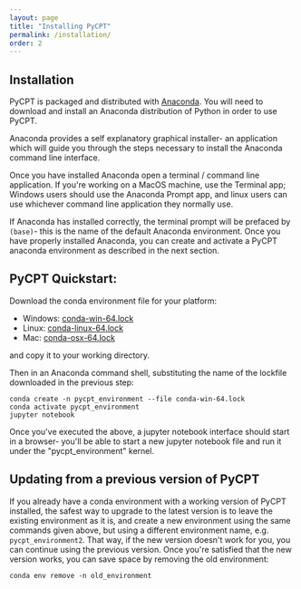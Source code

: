 ```yaml
---
layout: page
title: "Installing PyCPT"
permalink: /installation/
order: 2
---
```


## Installation

PyCPT is packaged and distributed with [Anaconda](https://www.anaconda.com/products/distribution). You will need to download and install an Anaconda distribution of Python in order to use PyCPT. 

Anaconda provides a self explanatory graphical installer- an application which will guide you through the steps necessary to install the Anaconda command line interface. 

Once you have installed Anaconda open a terminal / command line application. If you're working on a MacOS machine, use the Terminal app; Windows users should use the Anaconda Prompt app, and linux users can use whichever command line application they normally use. 

If Anaconda has installed correctly, the terminal prompt will be prefaced by ```(base)```- this is the name of the default Anaconda environment. Once you have properly installed Anaconda, you can create and activate a PyCPT anaconda environment as described in the next section. 

## PyCPT Quickstart:

Download the conda environment file for your platform:

- Windows: <a id="raw-url" href="https://raw.githubusercontent.com/iri-pycpt/notebooks/master/Operations/conda-linux-64.lock">conda-win-64.lock</a>
- Linux: <a href="https://raw.githubusercontent.com/iri-pycpt/notebooks/master/Operations/conda-linux-64.lock">conda-linux-64.lock</a>
- Mac: <a href="https://raw.githubusercontent.com/iri-pycpt/notebooks/master/Operations/conda-osx-64.lock">conda-osx-64.lock</a>

and copy it to your working directory.

Then in an Anaconda command shell, substituting the name of the lockfile downloaded in the previous step:

```
conda create -n pycpt_environment --file conda-win-64.lock
conda activate pycpt_environment
jupyter notebook
```

Once you've executed the above, a jupyter notebook interface should start in a browser- you'll be able to start a new jupyter notebook file and run it under the "pycpt_environment" kernel.

## Updating from a previous version of PyCPT

If you already have a conda environment with a working version of PyCPT installed, the safest way to upgrade to the latest version is to leave the existing environment as it is, and create a new environment using the same commands given above, but using a different environment name, e.g. `pycpt_environment2`. That way, if the new version doesn't work for you, you can continue using the previous version. Once you're satisfied that the new version works, you can save space  by removing the old environment:
```
conda env remove -n old_environment
```



